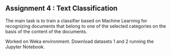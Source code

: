 ## Assignment 4 : Text Classification

The main task is to train a classifier based on Machine Learning for recognizing documents that belong to one of the selected categories on the basis of the content of the documents.

Worked on Weka environment. Download datasets 1 and 2 running the Jupyter Notebook.
